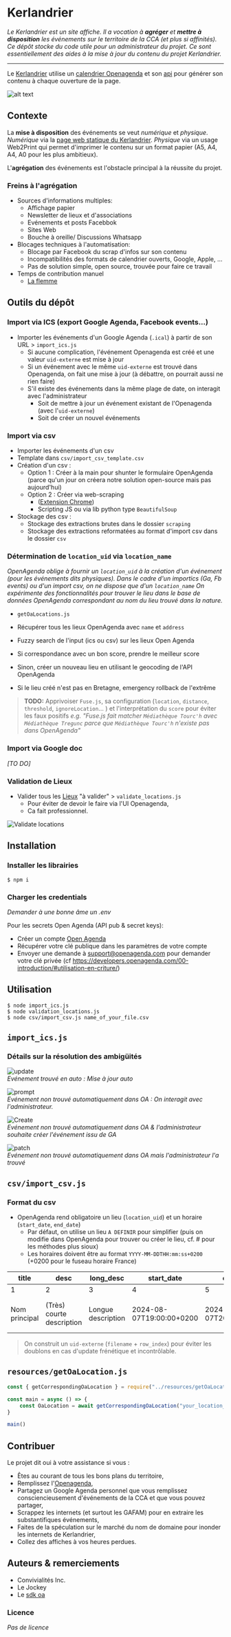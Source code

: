# Kerlandrier

_Le Kerlandrier est un site affiche. Il a vocation à **agréger** et **mettre à disposition** les événements sur le territoire de la CCA (et plus si affinités)._
_Ce dépôt stocke du code utile pour un administrateur du projet. Ce sont essentiellement des aides à la mise à jour du contenu du projet Kerlandrier._

* * *

Le [Kerlandrier](https://kerlandrier.cc/) utilise un [calendrier Openagenda](https://openagenda.com/fr/flux-cca-test) et son [api](https://developers.openagenda.com/00-structure-evenement/) pour générer son contenu à chaque ouverture de la page.

![alt text](/assets/screenshot_1.png)

## Contexte

La **mise à disposition** des événements se veut _numérique_ et _physique_. _Numérique_ via la [page web statique du Kerlandrier](https://hentou.cc/tsts/convivialites/).
_Physique_ via un usage Web2Print qui permet d'imprimer le contenu sur un format papier (A5, A4, A4, A0 pour les plus ambitieux).

L'**agrégation** des événements est l'obstacle principal à la réussite du projet.

### Freins à l'agrégation

*   Sources d'informations multiples:
    + Affichage papier
    + Newsletter de lieux et d'associations
    + Evénements et posts Facebbok
    + Sites Web
    + Bouche à oreille/ Discussions Whatsapp
*   Blocages techniques à l'automatisation:
    + Blocage par Facebook du scrap d'infos sur son contenu
    + Incompatibilités des formats de calendrier ouverts, Google, Apple, ...
    + Pas de solution simple, open source, trouvée pour faire ce travail
*   Temps de contribution manuel
    + [La flemme](https://yewtu.be/watch?v=ZdHupyZIfK0)


## Outils du dépôt

### Import via ICS (export Google Agenda, Facebook events...)

*   Importer les événements d'un Google Agenda (`.ical`) à partir de son URL > `import_ics.js`
    + Si aucune complication, l'événement Openagenda est créé et une valeur `uid-externe` est mise à jour
    + Si un événement avec le même `uid-externe` est trouvé dans Openagenda, on fait une mise à jour (à débattre, on pourrait aussi ne rien faire)
    + S'il existe des événements dans la même plage de date, on interagit avec l'administrateur
        - Soit de mettre à jour un événement existant de l'Openagenda (avec l'`uid-externe`)
        - Soit de créer un nouvel événements

### Import via csv

*   Importer les événements d'un csv
*   Template dans `csv/import_csv_template.csv`
*   Création d'un csv :
    +   Option 1 : Créer à la main pour shunter le formulaire OpenAgenda (parce qu'un jour on créera notre solution open-source mais pas aujourd'hui)
    +   Option 2 : Créer via web-scraping 
        - ([Extension Chrome](https://chromewebstore.google.com/detail/instant-data-scraper/ofaokhiedipichpaobibbnahnkdoiiah?pli=1))
        - Scripting JS ou via lib python type `BeautifulSoup`
* Stockage des csv :
    + Stockage des extractions brutes dans le dossier `scraping`
    + Stockage des extractions reformatées au format d'import csv dans le dossier `csv`

### Détermination de `location_uid` via `location_name`

_OpenAgenda oblige à fournir un `location_uid` à la création d'un événement (pour les événements dits physiques)._
_Dans le cadre d'un importics (Ga, Fb events) ou d'un import csv, on ne dispose que d'un `location_name`_
_On expérimente des fonctionnalités pour trouver le lieu dans le base de données OpenAgenda correspondant au nom du lieu trouvé dans la nature._

* `getOaLocations.js`

*   Récupérer tous les lieux OpenAgenda avec `name` et `address`
*   Fuzzy search de l'input (ics ou csv) sur les lieux Open Agenda
*   Si correspondance avec un bon score, prendre le meilleur score
*   Sinon, créer un nouveau lieu en utilisant le geocoding de l'API OpenAgenda
*   Si le lieu créé n'est pas en Bretagne, emergency rollback de l'extrême

> **TODO:** Apprivoiser `Fuse.js`, sa configuration (`location`, `distance`, `threshold`, `ignoreLocation`... ) et l'interprétation du `score` pour éviter les faux positifs _e.g. "Fuse.js fait matcher `Médiathèque Tourc'h` avec `Médiathèque Tregunc` parce que `Médiathèque Tourc'h` n'existe pas dans OpenAgenda"_

### Import via Google doc

_[TO DO]_


### Validation de Lieux

*   Valider tous les [Lieux](https://openagenda.com/flux-cca-test/admin/locations) "à valider" > `validate_locations.js`
    + Pour éviter de devoir le faire via l'UI Openagenda,
    + Ca fait professionnel.

![Validate locations](./assets/validate_locations.png "Menu d'administration des Lieux")

## Installation

### Installer les librairies
```shell 
$ npm i
```
### Charger les credentials
_Demander à une bonne âme un .env_

Pour les secrets Open Agenda (API pub & secret keys):
*   Créer un compte [Open Agenda](https://openagenda.com/)
*   Récupérer votre clé publique dans les paramètres de votre compte
*   Envoyer une demande à support@openagenda.com pour demander votre clé privée (cf https://developers.openagenda.com/00-introduction/#utilisation-en-criture/)


## Utilisation

```shell
$ node import_ics.js
$ node validation_locations.js
$ node csv/import_csv.js name_of_your_file.csv
```

## `import_ics.js`

### Détails sur la résolution des ambigüités

![update](./assets/update.png)\
*Evénement trouvé en auto : Mise à jour auto*

![prompt](./assets/prompt.png)\
*Evénement non trouvé automatiquement dans OA : On interagit avec l'administrateur.*

![Create](./assets/create.png "Create")\
*Evénement non trouvé automatiquement dans OA & l'administrateur souhaite créer l'événement issu de GA* 

![patch](./assets/patch.png)\
*Evénement non trouvé automatiquement dans OA mais l'administrateur l'a trouvé*

## `csv/import_csv.js`

### Format du csv

- OpenAgenda rend obligatoire un lieu (`location_uid`) et un horaire (`start_date`, `end_date`)
    + Par défaut, on utilise un lieu `A DEFINIR` pour simplifier (puis on modifie dans OpenAgenda pour trouver ou créer le lieu, cf. # pour les méthodes plus sioux)
    + Les horaires doivent être au format `YYYY-MM-DDTHH:mm:ss+0200` (+0200 pour le fuseau horaire France)

| title | desc | long_desc | start_date | end_date | location_uid | link | img | keyword | location_name |
|-------|------|-----------|------------|----------|--------------|------|-----|---------|---------------|
|   1   |   2  |     3     |      4     |     5    |      6       |  7   |   8 |    9    |    10         |
|Nom principal|(Très) courte description|Longue description|2024-08-07T19:00:00+0200|2024-08-07T20:30:00+0200|Laisser vide si inconnu|url externe d'info|url image d'illustration|Type d'événement|Lieu format Google Agenda si pas de location uid|

> On construit un `uid-externe` (`filename` + `row_index`) pour éviter les doublons en cas d'update frénétique et incontrôlable.

## `resources/getOaLocation.js`

```javascript
const { getCorrespondingOaLocation } = require("../resources/getOaLocation")

const main = async () => {
    const OaLocation = await getCorrespondingOaLocation("your_location_string")
}

main()
```

## Contribuer

Le projet dit oui à votre assistance si vous :

*   Êtes au courant de tous les bons plans du territoire,
*   Remplissez l'[Openagenda](https://openagenda.com/fr/flux-cca-test),
*   Partagez un Google Agenda personnel que vous remplissez consciencieusement d'événements de la CCA et que vous pouvez partager,
*   Scrappez les internets (et surtout les GAFAM) pour en extraire les substantifiques événements,
*   Faites de la spéculation sur le marché du nom de domaine pour inonder les internets de Kerlandrier,
*   Collez des affiches à vos heures perdues.

## Auteurs & remerciements

*   Convivialités Inc.
*   Le Jockey
*   Le [sdk oa](https://github.com/OpenAgenda/oa-public/tree/main/sdk-js)

### Licence

_Pas de licence_
